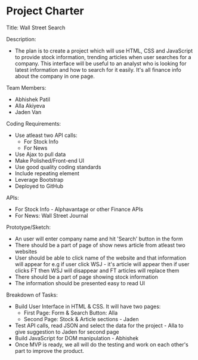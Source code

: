# Project Charter

Title: Wall Street Search

Description:

- The plan is to create a project which will use HTML, CSS and JavaScript to provide stock information, trending articles when user searches for a company. This interface will be useful to an analyst who is looking for latest information and how to search for it easily.  It's all finance info about the company in one page.

Team Members:
- Abhishek Patil
- Alla Akiyeva
- Jaden Van

Coding Requirements:
- Use atleast two API calls:
    - For Stock Info
    - For News
- Use Ajax to pull data
- Make Polished/Front-end UI
- Use good quality coding standards
- Include repeating element
- Leverage Bootstrap
- Deployed to GitHub

APIs:
- For Stock Info - Alphavantage or other Finance APIs
- For News: Wall Street Journal

Prototype/Sketch:
- An user will enter company name and hit 'Search' button in the form
- There should be a part of page of show news article from atleast two websites
 - User should be able to click name of the website and that information will appear for e.g if user click WSJ - it's article will appear then if user clicks FT then WSJ will disappear and FT articles will replace them
- There should be a part of page showing stock information
- The information should be presented easy to read UI

Breakdown of Tasks:
- Build User Interface in HTML & CSS. It will have two pages:
    - First Page: Form & Search Button: Alla
    - Second Page: Stock & Article sections - Jaden
- Test API calls, read JSON and select the data for the project - Alla to give suggestion to Jaden for second page
- Build JavaScript for DOM manipulation - Abhishek
- Once MVP is ready, we all will do the testing and work on each other's part to improve the product.


